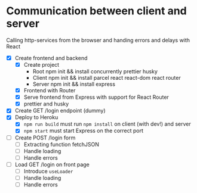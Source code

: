 Communication between client and server
=======================================

Calling http-services from the browser and handing errors and delays with React

* [x] Create frontend and backend
  * [x] Create project
    * Root npm init && install concurrently prettier husky
    * Client npm init && install parcel react react-dom react router
    * Server npm init && install express
  * [x] Frontend with Router
  * [x] Serve frontend from Express with support for React Router
  * [x] prettier and husky
* [x] Create GET /login endpoint (dummy)
* [x] Deploy to Heroku
  * [x] `npm run build` must run `npm install` on client (with dev!) and server
  * [x] `npm start` must start Express on the correct port
* [ ] Create POST /login form
  * [ ] Extracting function fetchJSON
  * [ ] Handle loading
  * [ ] Handle errors
* [ ] Load GET /login on front page
  * [ ] Introduce `useLoader`
  * [ ] Handle loading
  * [ ] Handle errors
